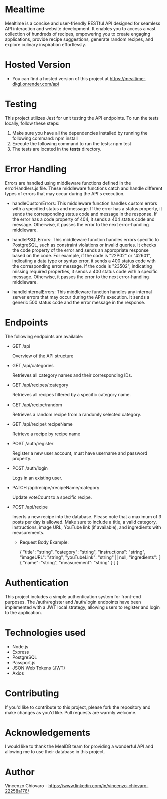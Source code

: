 # Mealtime

Mealtime is a concise and user-friendly RESTful API designed for seamless API interaction and website development. It enables you to access a vast collection of hundreds of recipes, empowering you to create engaging applications, provide recipe suggestions, generate random recipes, and explore culinary inspiration effortlessly.

# Hosted Version

- You can find a hosted version of this project at https://mealtime-dkgl.onrender.com/api

# Testing

This project utilizes Jest for unit testing the API endpoints. To run the tests locally, follow these steps:

1. Make sure you have all the dependencies installed by running the following command: npm install
2. Execute the following command to run the tests: npm test
3. The tests are located in the **tests** directory.

# Error Handling

Errors are handled using middleware functions defined in the errorHandlers.js file. These middleware functions catch and handle different types of errors that may occur during the API's execution.

- handleCustomErrors: This middleware function handles custom errors with a specified status and message. If the error has a status property, it sends the corresponding status code and message in the response. If the error has a code property of 404, it sends a 404 status code and message. Otherwise, it passes the error to the next error-handling middleware.

- handlePSQLErrors: This middleware function handles errors specific to PostgreSQL, such as constraint violations or invalid queries. It checks the code property of the error and sends an appropriate response based on the code. For example, if the code is "22P02" or "42601", indicating a data type or syntax error, it sends a 400 status code with the corresponding error message. If the code is "23502", indicating missing required properties, it sends a 400 status code with a specific message. Otherwise, it passes the error to the next error-handling middleware.

- handleInternalErrors: This middleware function handles any internal server errors that may occur during the API's execution. It sends a generic 500 status code and the error message in the response.

# Endpoints

The following endpoints are available:

- GET /api

  Overview of the API structure

- GET /api/categories

  Retrieves all category names and their corresponding IDs.

- GET /api/recipes/:category

  Retrieves all recipes filtered by a specific category name.

- GET /api/recipe/random

  Retrieves a random recipe from a randomly selected category.

- GET /api/recipe/:recipeName

  Retrieve a recipe by recipe name

- POST /auth/register

  Register a new user account, must have username and password property.

- POST /auth/login

  Logs in an existing user.

- PATCH /api/recipe/:recipeName/:category

  Update voteCount to a specific recipe.

- POST /api/recipe

  Inserts a new recipe into the database. Please note that a maximum of 3 posts per day is allowed. Make sure to include a title, a valid category, instructions, image URL, YouTube link (if available), and ingredients with measurements.

  - Request Body Example:

    {
    "title": "string",
    "category": "string",
    "instructions": "string",
    "imageURL": "string",
    "youTubeLink": "string" || null,
    "ingredients": [
    {
    "name": "string",
    "measurement": "string"
    }
    ]
    }

# Authentication

This project includes a simple authentication system for front-end purposes. The /auth/register and /auth/login endpoints have been implemented with a JWT local strategy, allowing users to register and login to the application.

# Technologies used

- Node.js
- Express
- PostgreSQL
- Passport.js
- JSON Web Tokens (JWT)
- Axios

# Contributing

If you'd like to contribute to this project, please fork the repository and make changes as you'd like. Pull requests are warmly welcome.

# Acknowledgements

I would like to thank the MealDB team for providing a wonderful API and allowing me to use their database in this project.

# Author

Vincenzo Chiovaro - https://www.linkedin.com/in/vincenzo-chiovaro-22258a176/
